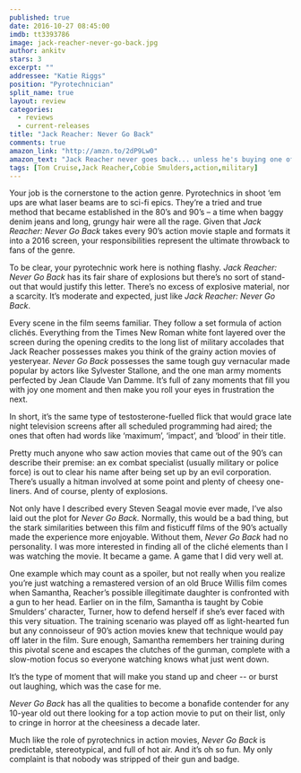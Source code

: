 ```yaml
---
published: true
date: 2016-10-27 08:45:00
imdb: tt3393786
image: jack-reacher-never-go-back.jpg
author: ankitv
stars: 3
excerpt: ""
addressee: "Katie Riggs"
position: "Pyrotechnician"
split_name: true
layout: review
categories: 
  - reviews
  - current-releases
title: "Jack Reacher: Never Go Back"
comments: true
amazon_link: "http://amzn.to/2dP9Lw0"
amazon_text: "Jack Reacher never goes back... unless he's buying one of these."
tags: [Tom Cruise,Jack Reacher,Cobie Smulders,action,military]
---
```

Your job is the cornerstone to the action genre. Pyrotechnics in shoot ‘em ups are what laser beams are to sci-fi epics. They’re a tried and true method that became established in the 80’s and 90’s – a time when baggy denim jeans and long, grungy hair were all the rage. Given that _Jack Reacher: Never Go Back_ takes every 90’s action movie staple and formats it into a 2016 screen, your responsibilities represent the ultimate throwback to fans of the genre.

To be clear, your pyrotechnic work here is nothing flashy. _Jack Reacher: Never Go Back_ has its fair share of explosions but there’s no sort of stand-out that would justify this letter. There’s no excess of explosive material, nor a scarcity. It’s moderate and expected, just like _Jack Reacher: Never Go Back_. 

Every scene in the film seems familiar. They follow a set formula of action clichés. Everything from the Times New Roman white font layered over the screen during the opening credits to the long list of military accolades that Jack Reacher possesses makes you think of the grainy action movies of yesteryear. _Never Go Back_ possesses the same tough guy vernacular made popular by actors like Sylvester Stallone, and the one man army moments perfected by Jean Claude Van Damme. It’s full of zany moments that fill you with joy one moment and then make you roll your eyes in frustration the next. 

In short, it’s the same type of testosterone-fuelled flick that would grace late night television screens after all scheduled programming had aired; the ones that often had words like ‘maximum’, ‘impact’, and ‘blood’ in their title. 

Pretty much anyone who saw action movies that came out of the 90’s can describe their premise: an ex combat specialist (usually military or police force) is out to clear his name after being set up by an evil corporation. There’s usually a hitman involved at some point and plenty of cheesy one-liners. And of course, plenty of explosions. 

Not only have I described every Steven Seagal movie ever made, I’ve also laid out the plot for _Never Go Back._ Normally, this would be a bad thing, but the stark similarities between this film and fisticuff films of the 90’s actually made the experience more enjoyable. Without them, _Never Go Back_ had no personality. I was more interested in finding all of the cliché elements than I was watching the movie. It became a game. A game that I did very well at. 

One example which may count as a spoiler, but not really when you realize you’re just watching a remastered version of an old Bruce Willis film comes when Samantha, Reacher’s possible illegitimate daughter is confronted with a gun to her head. Earlier on in the film, Samantha is taught by Cobie Smulders’ character, Turner, how to defend herself if she’s ever faced with this very situation. The training scenario was played off as light-hearted fun but any connoisseur of 90’s action movies knew that technique would pay off later in the film. Sure enough, Samantha remembers her training during this pivotal scene and escapes the clutches of the gunman, complete with a slow-motion focus so everyone watching knows what just went down. 

It’s the type of moment that will make you stand up and cheer -- or burst out laughing, which was the case for me. 

_Never Go Back_ has all the qualities to become a bonafide contender for any 10-year old out there looking for a top action movie to put on their list, only to cringe in horror at the cheesiness a decade later. 

Much like the role of pyrotechnics in action movies, _Never Go Back_ is predictable, stereotypical, and full of hot air. And it’s oh so fun. My only complaint is that nobody was stripped of their gun and badge.
